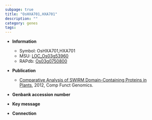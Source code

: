 ```yaml
---
subpage: true
title: "OsHXA701,HXA701"
description: ""
category: genes
tags: 
---
```


* **Information**  
    + Symbol: OsHXA701,HXA701  
    + MSU: [LOC_Os03g53960](http://rice.plantbiology.msu.edu/cgi-bin/ORF_infopage.cgi?orf=LOC_Os03g53960)  
    + RAPdb: [Os03g0750800](http://rapdb.dna.affrc.go.jp/viewer/gbrowse_details/irgsp1?name=Os03g0750800)  

* **Publication**  
    + [Comparative Analysis of SWIRM Domain-Containing Proteins in Plants](http://www.ncbi.nlm.nih.gov/pubmed?term=Comparative+Analysis+of+SWIRM+Domain-Containing+Proteins+in+Plants%5BTitle%5D), 2012, Comp Funct Genomics.

* **Genbank accession number**  

* **Key message**  

* **Connection**  



